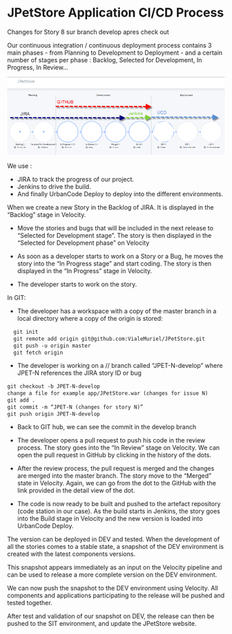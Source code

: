 # JPetStore Application CI/CD Process

Changes for Story 8 sur branch develop apres check out

Our continuous integration / continuous deployment process contains 3 main phases - from Planning to Development to Deployment - and a certain number of stages per phase : Backlog, Selected for Development, In Progress, In Review…

![Introduction CI CD](./images/Velocity-IntroCICD.png)

We use :
- JIRA to track the progress of our project.
- Jenkins to drive the build.
- And finally UrbanCode Deploy to deploy into the different environments.

When we create a new Story in the Backlog of JIRA. It is displayed  in the “Backlog” stage in Velocity.

-	Move the stories and bugs that will be included in the next release to “Selected for Development stage”. The story is then displayed in the “Selected for Development phase” on Velocity

-	As soon as a developer starts to work on a Story or a Bug, he moves the story into the “In Progress stage” and start coding. The story is then displayed in the “In Progress” stage in Velocity.

-	The developer starts to work on the story.

In GIT:
- The developer has a workspace with a copy of the master branch in a local directory where a copy of the origin is stored:
```
  git init
  git remote add origin git@github.com:VialeMuriel/JPetStore.git
  git push -u origin master
  git fetch origin
```
- The developer is working on a // branch called “JPET-N-develop” where JPET-N references the JIRA story ID or bug
```
git checkout -b JPET-N-develop
change a file for example app/JPetStore.war (changes for issue N)
git add .
git commit -m “JPET-N (changes for story N)”
git push origin JPET-N-develop
```
- Back to GIT hub, we can see the commit in the develop branch
-	The developer opens a pull request to push his code in the review process. The story goes into the “In Review” stage on Velocity. We can open the pull request in GitHub by clicking in the history of the dots.

-	After the review process, the pull request is merged and the changes are merged into the master branch. The story move to the “Merged” state in Velocity. Again, we can go from the dot to the GitHub with the link provided in the detail view of the dot.

-	The code is now ready to be built and pushed to the artefact repository (code station in our case). As the build starts in Jenkins, the story goes into the Build stage in Velocity and the new version is loaded into UrbanCode Deploy.


The version can be deployed in DEV and tested.
When the development of all the stories comes to a stable state, a snapshot of the DEV environment is created with the latest components versions.

This snapshot appears immediately as an input on the Velocity pipeline and can be used to release a more complete version on the DEV environment.

We can now push the snapshot to the DEV environment using Velocity. All components and applications participating to the release will be pushed and tested together.

After test and validation of our snapshot on DEV, the release can then be pushed to the SIT environment, and update the JPetStore website.  

